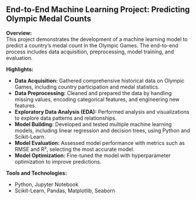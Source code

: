 
## End-to-End Machine Learning Project: Predicting Olympic Medal Counts

**Overview:**  
This project demonstrates the development of a machine learning model to predict a country’s medal count in the Olympic Games. The end-to-end process includes data acquisition, preprocessing, model training, and evaluation.

**Highlights:**
- **Data Acquisition:** Gathered comprehensive historical data on Olympic Games, including country participation and medal statistics.
- **Data Preprocessing:** Cleaned and prepared the data by handling missing values, encoding categorical features, and engineering new features.
- **Exploratory Data Analysis (EDA):** Performed analysis and visualizations to explore data patterns and relationships.
- **Model Building:** Developed and tested multiple machine learning models, including linear regression and decision trees, using Python and Scikit-Learn.
- **Model Evaluation:** Assessed model performance with metrics such as RMSE and R², selecting the most accurate model.
- **Model Optimization:** Fine-tuned the model with hyperparameter optimization to improve predictions.

**Tools and Technologies:**
- Python, Jupyter Notebook
- Scikit-Learn, Pandas, Matplotlib, Seaborn

